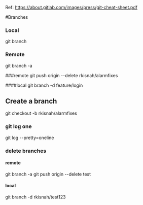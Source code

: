 Ref: https://about.gitlab.com/images/press/git-cheat-sheet.pdf

#Branches
### Local
git branch
### Remote
git branch -a


###remote
git push origin --delete rkisnah/alarmfixes

####local
git branch -d feature/login

## Create a branch
git checkout -b rkisnah/alarmfixes

### git log one 
git log --pretty=oneline

### delete branches
#### remote
git branch -a
git push origin --delete test
  
#### local
git branch -d rkisnah/test123
